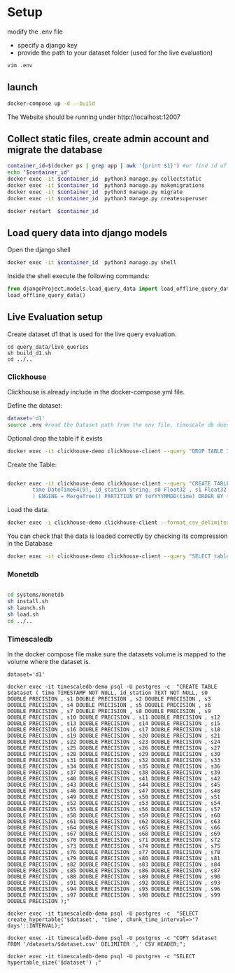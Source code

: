 # Setup 

modify the .env file
- specify a django key
- provide the path to your dataset folder (used for the live evaluation)
```bash
vim .env
```  

## launch

```bash
docker-compose up -d --build
```  
The Website should be running under http://localhost:12007

## Collect static files, create admin account and migrate the database

```bash
container_id=$(docker ps | grep app | awk '{print $1}') #or find id of "app" with docker ps
echo "$container_id"
docker exec -it $container_id  python3 manage.py collectstatic
docker exec -it $container_id  python3 manage.py makemigrations
docker exec -it $container_id  python3 manage.py migrate
docker exec -it $container_id  python3 manage.py createsuperuser

docker restart  $container_id
```

## Load query data into django models

Open the django shell
```bash
docker exec -it $container_id  python3 manage.py shell
```  

Inside the shell execute the following commands:
```python
from djangoProject.models.load_query_data import load_offline_query_data
load_offline_query_data()
```



## Live Evaluation  setup


Create dataset d1 that is used for the live query evaluation.
```shell
cd query_data/live_queries
sh build_d1.sh
cd ../..
```

### Clickhouse
Clickhouse is already include in the docker-compose.yml file.

Define the dataset:
```bash
dataset='d1'
source .env #read the Dataset path from the env file, timescale db does this when docker ist started already
```  

Optional drop the table if it exists
```bash 
docker exec -it clickhouse-demo clickhouse-client --query "DROP TABLE IF EXISTS $dataset;"
```  

Create the Table:
```bash

docker exec -it clickhouse-demo clickhouse-client --query "CREATE TABLE IF NOT EXISTS $dataset (  \
        time DateTime64(9), id_station String, s0 Float32 , s1 Float32 , s2 Float32 , s3 Float32 , s4 Float32 , s5 Float32 , s6 Float32 , s7 Float32 , s8 Float32 , s9 Float32 , s10 Float32 , s11 Float32 , s12 Float32 , s13 Float32 , s14 Float32 , s15 Float32 , s16 Float32 , s17 Float32 , s18 Float32 , s19 Float32 , s20 Float32 , s21 Float32 , s22 Float32 , s23 Float32 , s24 Float32 , s25 Float32 , s26 Float32 , s27 Float32 , s28 Float32 , s29 Float32 , s30 Float32 , s31 Float32 , s32 Float32 , s33 Float32 , s34 Float32 , s35 Float32 , s36 Float32 , s37 Float32 , s38 Float32 , s39 Float32 , s40 Float32 , s41 Float32 , s42 Float32 , s43 Float32 , s44 Float32 , s45 Float32 , s46 Float32 , s47 Float32 , s48 Float32 , s49 Float32 , s50 Float32 , s51 Float32 , s52 Float32 , s53 Float32 , s54 Float32 , s55 Float32 , s56 Float32 , s57 Float32 , s58 Float32 , s59 Float32 , s60 Float32 , s61 Float32 , s62 Float32 , s63 Float32 , s64 Float32 , s65 Float32 , s66 Float32 , s67 Float32 , s68 Float32 , s69 Float32 , s70 Float32 , s71 Float32 , s72 Float32 , s73 Float32 , s74 Float32 , s75 Float32 , s76 Float32 , s77 Float32 , s78 Float32 , s79 Float32 , s80 Float32 , s81 Float32 , s82 Float32 , s83 Float32 , s84 Float32 , s85 Float32 , s86 Float32 , s87 Float32 , s88 Float32 , s89 Float32 , s90 Float32 , s91 Float32 , s92 Float32 , s93 Float32 , s94 Float32 , s95 Float32 , s96 Float32 , s97 Float32 , s98 Float32 , s99 Float32 \
        ) ENGINE = MergeTree() PARTITION BY toYYYYMMDD(time) ORDER BY (id_station, time) Primary key (id_station, time);"

```  

Load the data:
```bash
docker exec -i clickhouse-demo clickhouse-client --format_csv_delimiter="," -q "INSERT INTO $dataset FORMAT CSV" < $DATASET_PATH/$dataset.csv
```  

You can check that the data is loaded correctly by checking its compression in the Database
```bash
docker exec -it clickhouse-demo clickhouse-client --query "SELECT table, formatReadableSize(sum(bytes)) as size FROM system.parts WHERE active AND table='$dataset' GROUP BY table;"
```  

###  Monetdb
```bash

cd systems/monetdb
sh install.sh 
sh launch.sh
sh load.sh 
cd ../..
```  


###  Timescaledb
In the docker compose file make sure the datasets volume is
mapped to the volume where the dataset is.

```shell
dataset='d1'

docker exec -it timescaledb-demo psql -U postgres -c  "CREATE TABLE $dataset ( time TIMESTAMP NOT NULL, id_station TEXT NOT NULL, s0 DOUBLE PRECISION , s1 DOUBLE PRECISION , s2 DOUBLE PRECISION , s3 DOUBLE PRECISION , s4 DOUBLE PRECISION , s5 DOUBLE PRECISION , s6 DOUBLE PRECISION , s7 DOUBLE PRECISION , s8 DOUBLE PRECISION , s9 DOUBLE PRECISION , s10 DOUBLE PRECISION , s11 DOUBLE PRECISION , s12 DOUBLE PRECISION , s13 DOUBLE PRECISION , s14 DOUBLE PRECISION , s15 DOUBLE PRECISION , s16 DOUBLE PRECISION , s17 DOUBLE PRECISION , s18 DOUBLE PRECISION , s19 DOUBLE PRECISION , s20 DOUBLE PRECISION , s21 DOUBLE PRECISION , s22 DOUBLE PRECISION , s23 DOUBLE PRECISION , s24 DOUBLE PRECISION , s25 DOUBLE PRECISION , s26 DOUBLE PRECISION , s27 DOUBLE PRECISION , s28 DOUBLE PRECISION , s29 DOUBLE PRECISION , s30 DOUBLE PRECISION , s31 DOUBLE PRECISION , s32 DOUBLE PRECISION , s33 DOUBLE PRECISION , s34 DOUBLE PRECISION , s35 DOUBLE PRECISION , s36 DOUBLE PRECISION , s37 DOUBLE PRECISION , s38 DOUBLE PRECISION , s39 DOUBLE PRECISION , s40 DOUBLE PRECISION , s41 DOUBLE PRECISION , s42 DOUBLE PRECISION , s43 DOUBLE PRECISION , s44 DOUBLE PRECISION , s45 DOUBLE PRECISION , s46 DOUBLE PRECISION , s47 DOUBLE PRECISION , s48 DOUBLE PRECISION , s49 DOUBLE PRECISION , s50 DOUBLE PRECISION , s51 DOUBLE PRECISION , s52 DOUBLE PRECISION , s53 DOUBLE PRECISION , s54 DOUBLE PRECISION , s55 DOUBLE PRECISION , s56 DOUBLE PRECISION , s57 DOUBLE PRECISION , s58 DOUBLE PRECISION , s59 DOUBLE PRECISION , s60 DOUBLE PRECISION , s61 DOUBLE PRECISION , s62 DOUBLE PRECISION , s63 DOUBLE PRECISION , s64 DOUBLE PRECISION , s65 DOUBLE PRECISION , s66 DOUBLE PRECISION , s67 DOUBLE PRECISION , s68 DOUBLE PRECISION , s69 DOUBLE PRECISION , s70 DOUBLE PRECISION , s71 DOUBLE PRECISION , s72 DOUBLE PRECISION , s73 DOUBLE PRECISION , s74 DOUBLE PRECISION , s75 DOUBLE PRECISION , s76 DOUBLE PRECISION , s77 DOUBLE PRECISION , s78 DOUBLE PRECISION , s79 DOUBLE PRECISION , s80 DOUBLE PRECISION , s81 DOUBLE PRECISION , s82 DOUBLE PRECISION , s83 DOUBLE PRECISION , s84 DOUBLE PRECISION , s85 DOUBLE PRECISION , s86 DOUBLE PRECISION , s87 DOUBLE PRECISION , s88 DOUBLE PRECISION , s89 DOUBLE PRECISION , s90 DOUBLE PRECISION , s91 DOUBLE PRECISION , s92 DOUBLE PRECISION , s93 DOUBLE PRECISION , s94 DOUBLE PRECISION , s95 DOUBLE PRECISION , s96 DOUBLE PRECISION , s97 DOUBLE PRECISION , s98 DOUBLE PRECISION , s99 DOUBLE PRECISION );"
```

```shell 
docker exec -it timescaledb-demo psql -U postgres -c  "SELECT create_hypertable('$dataset', 'time', chunk_time_interval=>'7 days'::INTERVAL);"
```

```shell
docker exec -it timescaledb-demo psql -U postgres -c "COPY $dataset FROM '/datasets/$dataset.csv' DELIMITER ',' CSV HEADER;";
```

```shell
docker exec -it timescaledb-demo psql -U postgres -c "SELECT hypertable_size('$dataset') ;"
```
